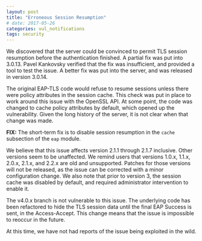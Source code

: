 ```yaml
---
layout: post
title: "Erroneous Session Resumption"
# date: 2017-05-26
categories: vul_notifications
tags: security
---
```


We discovered that the server could be convinced to permit TLS
session resumption before the authentication finished. A partial fix
was put into 3.0.13. Pavel Kankovsky verified that the fix was
insufficient, and provided a tool to test the issue. A better fix
was put into the server, and was released in version 3.0.14.

The original EAP-TLS code would refuse to resume sessions unless
there were policy attributes in the session cache. This check was
put in place to work around this issue with the OpenSSL API. At some
point, the code was changed to cache policy attributes by default,
which opened up the vulnerability. Given the long history of the
server, it is not clear when that change was made.

**FIX:** The short-term fix is to disable session resumption in the
`cache` subsection of the `eap` module.

We believe that this issue affects version 2.1.1 through
2.1.7 inclusive. Other versions seem to be unaffected. We remind
users that versions 1.0.x, 1.1.x, 2.0.x, 2.1.x, and 2.2.x are old
and unsupported. Patches for those versions will not be released, as
the issue can be corrected with a minor configuration change. We
also note that prior to version 3, the session cache was disabled by
default, and required administrator intervention to enable it.

The v4.0.x branch is not vulnerable to this issue. The underlying
code has been refactored to hide the TLS session data until the
final EAP Success is sent, in the Access-Accept. This change means
that the issue is impossible to reoccur in the future.

At this time, we have not had reports of the issue being exploited
in the wild.

